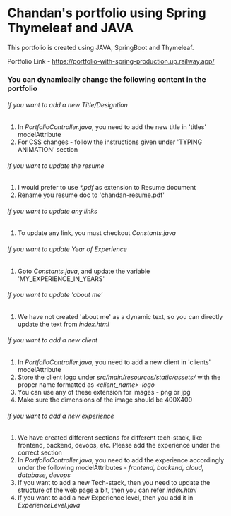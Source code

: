 # Chandan's portfolio using Spring Thymeleaf and JAVA

This portfolio is created using JAVA, SpringBoot and Thymeleaf. 

Portfolio Link - https://portfolio-with-spring-production.up.railway.app/

### You can dynamically change the following content in the portfolio 

###### If you want to add a new Title/Designtion

1. In _PortfolioController.java_, you need to add the new title in 'titles' modelAttribute
2. For CSS changes - follow the instructions given under 'TYPING ANIMATION' section

###### If you want to update the resume

1. I would prefer to use _*.pdf_ as extension to Resume document
2. Rename you resume doc to 'chandan-resume.pdf'

###### If you want to update any links

1. To update any link, you must checkout _Constants.java_

###### If you want to update Year of Experience

1. Goto _Constants.java_, and update the variable 'MY_EXPERIENCE_IN_YEARS'

###### If you want to update 'about me'

1. We have not created 'about me' as a dynamic text, so you can directly update the text from _index.html_

###### If you want to add a new client

1. In _PortfolioController.java_, you need to add a new client in 'clients' modelAttribute
2. Store the client logo under _src/main/resources/static/assets/_ with the proper name formatted as _<client_name>-logo_
3. You can use any of these extension for images - png or jpg
4. Make sure the dimensions of the image should be 400X400

###### If you want to add a new experience

1. We have created different sections for different tech-stack, like frontend, backend, devops, etc. Please add the 
experience under the correct section
2. In _PortfolioController.java_, you need to add the experience accordingly under the following modelAttributes - _frontend, backend, cloud, database, devops_
3. If you want to add a new Tech-stack, then you need to update the structure of the web page a bit, then you can refer _index.html_
4. If you want to add a new Experience level, then you add it in _ExperienceLevel.java_